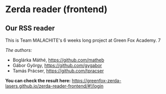 # Zerda reader (frontend)
## Our RSS reader

This is Team MALACHITE's 6 weeks long project at Green Fox Academy. 7

*The authors:*

- Boglárka Máthé, https://github.com/matheb
- Gábor György, https://github.com/gygabor
- Tamás Prácser, https://github.com/tpracser

**You can check the result here:** https://greenfox-zerda-lasers.github.io/zerda-reader-frontend/#!/login
